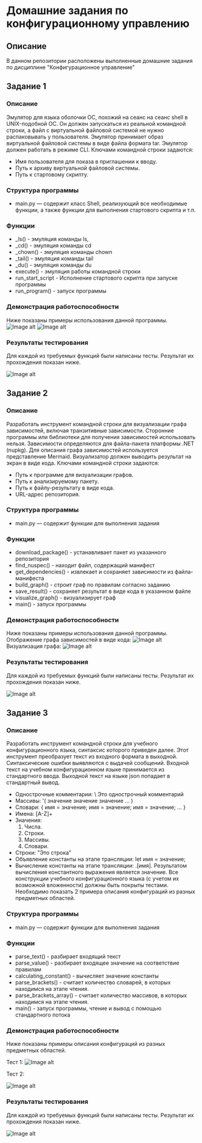 # Домашние задания по конфигурационному управлению
## Описание 
В данном репозитории расположены выполненные домашние задания по дисциплине "Конфигурационное управление" 
## Задание 1
### Описание
Эмулятор для языка оболочки ОС, похожий на сеанс на сеанс shell в UNIX-подобной ОС. Он должен запускаться из реальной командной строки, а файл с
виртуальной файловой системой не нужно распаковывать у пользователя. 
Эмулятор принимает образ виртуальной файловой системы в виде файла формата
tar. Эмулятор должен работать в режиме CLI.
Ключами командной строки задаются:
- Имя пользователя для показа в приглашении к вводу.
- Путь к архиву виртуальной файловой системы.
- Путь к стартовому скрипту.

### Структура программы
- main.py — содержит класс Shell, реализующий все необходимые функции, а также функции для выполнения стартового скрипта и т.п.
### Функции
- _ls() - эмуляция команды ls,
- _cd() - эмуляция команды cd
- _chown() - эмуляция команды chown
- _tail() - эмуляция команды tail
- _du() - эмуляция команды du
- execute() - эмуляция работы командной строки
- run_start_script - Исполнение стартового скрипта при запуске программы
- run_program() - запуск программы
### Демонстрация работоспособности
Ниже показаны примеры использования данной программы.
![Image alt](Task_1/Image/img_ls.png )
![Image alt](Task_1/Image/img_cd__tail_exit.png )
### Результаты тестирования
Для каждой из требуемых функций были написаны тесты. Результат их прохождения показан ниже.

![Image alt](Task_1/Image/img_tests.png )
## Задание 2
### Описание
Разработать инструмент командной строки для визуализации графа
зависимостей, включая транзитивные зависимости. Сторонние программы или
библиотеки для получения зависимостей использовать нельзя.
Зависимости определяются для файла-пакета платформы .NET (nupkg). Для
описания графа зависимостей используется представление Mermaid.
Визуализатор должен выводить результат на экран в виде кода.
Ключами командной строки задаются:
- Путь к программе для визуализации графов.
- Путь к анализируемому пакету.
- Путь к файлу-результату в виде кода.
- URL-адрес репозитория.

### Структура программы
- main.py — содержит функции для выполнения задания
### Функции
- download_package() - устанавливает пакет из указанного репозитория
- find_nuspec() - находит файл, содержащий манифест 
- get_dependencies() - извлекает и сохраняет зависимости из файла-манифеста
- build_graph() - строит граф по правилам согласно заданию
- save_result() - сохраняет результат в виде кода в указанном файле
- visualize_graph() - визуализирует граф
- main() - запуск программы
### Демонстрация работоспособности
Ниже показаны примеры использования данной программы.
Отображение графа зависимостей в виде кода:
![Image alt](Task_2/Image/result_code.png )
Визуализация графа:
![Image alt](Task_2/Image/result_graph.png )
### Результаты тестирования
Для каждой из требуемых функций были написаны тесты. Результат их прохождения показан ниже.

![Image alt](Task_2/Image/tests.png )

## Задание 3
### Описание
Разработать инструмент командной строки для учебного конфигурационного
языка, синтаксис которого приведен далее. Этот инструмент преобразует текст из
входного формата в выходной. Синтаксические ошибки выявляются с выдачей
сообщений.
Входной текст на учебном конфигурационном языке принимается из
стандартного ввода. Выходной текст на языке json попадает в стандартный
вывод.
- Однострочные комментарии:
\ Это однострочный комментарий
- Массивы:
'( значение значение значение ... )
- Словари:
{
 имя = значение;
 имя = значение;
 имя = значение;
 ...
}
- Имена:
[A-Z]+
- Значения:
  1. Числа.
  2. Строки.
  3. Массивы.
  4. Словари.
- Строки:
"Это строка"
- Объявление константы на этапе трансляции:
let имя = значение;
- Вычисление константы на этапе трансляции:
.[имя].
Результатом вычисления константного выражения является значение.
Все конструкции учебного конфигурационного языка (с учетом их
возможной вложенности) должны быть покрыты тестами. Необходимо показать 2
примера описания конфигураций из разных предметных областей.

### Структура программы
- main.py — содержит функции для выполнения задания
### Функции
- parse_text() - разбирает входящий текст
- parse_value() - разбирает входящее значение на соответствие правилам 
- calculating_constant() - вычисляет значение константы
- parse_brackets() - считает количество словарей, в которых находимся на этапе чтения.
- parse_brackets_array() - считает количество массивов, в которых находимся на этапе чтения. 
- main() - запуск программы, чтение и вывод с помощью стандартного потока
### Демонстрация работоспособности
Ниже показаны примеры описания конфигураций из разных предметных областей.

Тест 1:
![Image alt](Task_3/Image/result_test_1.png)

Тест 2:

![Image alt](Task_3/Image/result_test_2.png )
### Результаты тестирования
Для каждой из требуемых функций были написаны тесты. Результат их прохождения показан ниже.

![Image alt](Task_3/Image/tests.png )